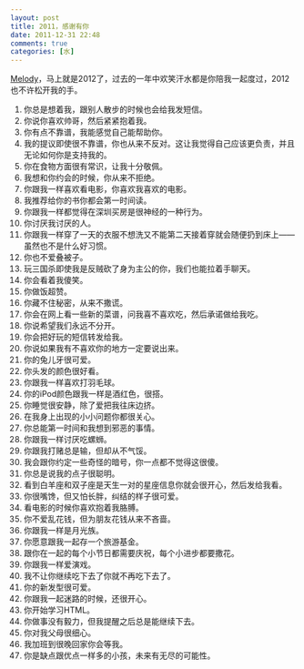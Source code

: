 ```yaml
---
layout: post
title: 2011，感谢有你
date: 2011-12-31 22:48
comments: true
categories: [水]
---
```

<a href="http://sweetmelody.us">Melody</a>，马上就是2012了，过去的一年中欢笑汗水都是你陪我一起度过，2012也不许松开我的手。
<a href="http://yuguo.us/files/2011/12/2011melody.jpg"><img class="aligncenter size-full wp-image-1098" title="2011melody" src="http://yuguo.us/files/2011/12/2011melody.jpg" alt=""   /></a><ol>
	<li>你总是想着我，跟别人散步的时候也会给我发短信。</li>
	<li>你说你喜欢帅哥，然后紧紧抱着我。</li>
	<li>你有点不靠谱，我能感觉自己能帮助你。</li>
	<li>我的提议即使很不靠谱，你也从来不反对。这让我觉得自己应该更负责，并且无论如何你是支持我的。</li>
	<li>你在食物方面很有常识，让我十分敬佩。</li>
	<li>我想和你约会的时候，你从来不拒绝。</li>
	<li>你跟我一样喜欢看电影，你喜欢我喜欢的电影。</li>
	<li>我推荐给你的书你都会第一时间读。</li>
	<li>你跟我一样都觉得在深圳买房是很神经的一种行为。</li>
	<li>你讨厌我讨厌的人。</li>
	<li>你跟我一样穿了一天的衣服不想洗又不能第二天接着穿就会随便扔到床上——虽然也不是什么好习惯。</li>
	<li>你也不爱叠被子。</li>
	<li>玩三国杀即使我是反贼砍了身为主公的你，我们也能拉着手聊天。</li>
	<li>你会看着我傻笑。</li>
	<li>你做饭超赞。</li>
	<li>你藏不住秘密，从来不撒谎。</li>
	<li>你会在网上看一些新的菜谱，问我喜不喜欢吃，然后承诺做给我吃。</li>
	<li>你说希望我们永远不分开。</li>
	<li>你会把好玩的短信转发给我。</li>
	<li>你说如果我有不喜欢你的地方一定要说出来。</li>
	<li>你的兔儿牙很可爱。</li>
	<li>你头发的颜色很好看。</li>
	<li>你跟我一样喜欢打羽毛球。</li>
	<li>你的iPod颜色跟我一样是酒红色，很搭。</li>
	<li>你睡觉很安静，除了爱把我往床边挤。</li>
	<li>在我身上出现的小小问题你都很关心。</li>
	<li>你总能第一时间和我想到邪恶的事情。</li>
	<li>你跟我一样讨厌吃螺蛳。</li>
	<li>你跟我打赌总是输，但却从不气馁。</li>
	<li>我会跟你约定一些奇怪的暗号，你一点都不觉得这很傻。</li>
	<li>你总是说我的点子很聪明。</li>
	<li>看到白羊座和双子座是天生一对的星座信息你就会很开心，然后发给我看。</li>
	<li>你很嘴馋，但又怕长胖，纠结的样子很可爱。</li>
	<li>看电影的时候你喜欢抱着我胳膊。</li>
	<li>你不爱乱花钱，但为朋友花钱从来不吝啬。</li>
	<li>你跟我一样是月光族。</li>
	<li>你愿意跟我一起存一个旅游基金。</li>
	<li>跟你在一起的每个小节日都需要庆祝，每个小进步都要撒花。</li>
	<li>你跟我一样爱演戏。</li>
	<li>我不让你继续吃下去了你就不再吃下去了。</li>
	<li>你的新发型很可爱。</li>
	<li>你跟我一起迷路的时候，还很开心。</li>
	<li>你开始学习HTML。</li>
	<li>你做事没有毅力，但我提醒之后总是能继续下去。</li>
	<li>你对我父母很细心。</li>
	<li>我加班到很晚回家你会等我。</li>
	<li>你是缺点跟优点一样多的小孩，未来有无尽的可能性。</li></ol>
